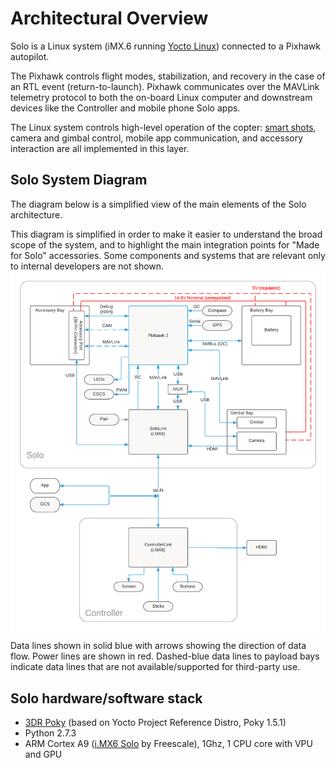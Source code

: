 # Architectural Overview

Solo is a Linux system (iMX.6 running [Yocto Linux](advanced-linux.html)) connected to a Pixhawk autopilot.

The Pixhawk controls flight modes, stabilization, and recovery in the case of an RTL event (return-to-launch). Pixhawk communicates over the MAVLink telemetry protocol to both the on-board Linux computer and downstream devices like the Controller and mobile phone Solo apps.

The Linux system controls high-level operation of the copter: [smart shots](concept-smartshot.html), camera and gimbal control, mobile app communication, and accessory interaction are all implemented in this layer.

## Solo System Diagram

The diagram below is a simplified view of the main elements of the Solo architecture.

<aside class="note">This diagram is simplified in order to make it easier to understand the broad scope of the system, and to highlight the main integration points for "Made for Solo" accessories. Some components and systems that are relevant only to internal developers are not shown.</aside>

<img src="images/system-diagram.png" alt="Solo System Diagram" width="750" style="margin: 0 auto; display: block">

Data lines shown in solid blue with arrows showing the direction of data flow. Power lines are shown in red. Dashed-blue data lines to payload bays indicate data lines that are not available/supported for third-party use.



## Solo hardware/software stack

* [3DR Poky](advanced-linux.html) (based on Yocto Project Reference Distro, Poky 1.5.1)
* Python 2.7.3
* ARM Cortex A9 ([i.MX6 Solo](http://www.freescale.com/products/arm-processors/i.mx-applications-processors-based-on-arm-cores/i.mx-6-processors/i.mx6qp/i.mx-6solo-processors-single-core-multimedia-3d-graphics-arm-cortex-a9-core:i.MX6S) by Freescale), 1Ghz, 1 CPU core with VPU and GPU
